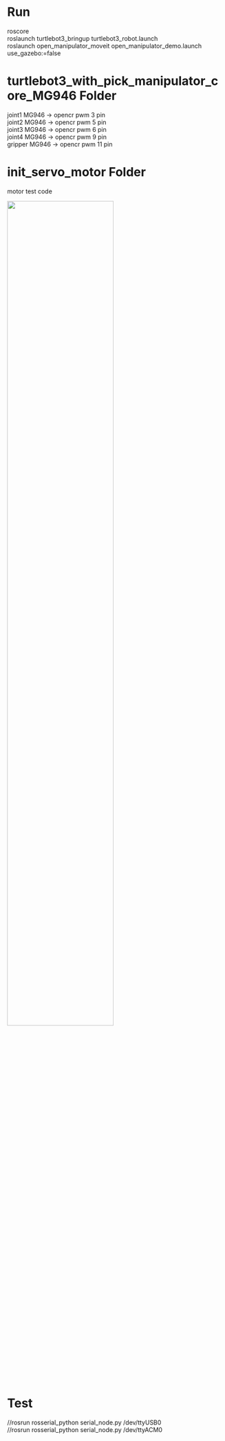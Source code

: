 # Run  
roscore  
roslaunch turtlebot3_bringup turtlebot3_robot.launch  
roslaunch open_manipulator_moveit open_manipulator_demo.launch use_gazebo:=false  

# turtlebot3_with_pick_manipulator_core_MG946 Folder
joint1 MG946 -> opencr pwm 3 pin  
joint2 MG946 -> opencr pwm 5 pin  
joint3 MG946 -> opencr pwm 6 pin  
joint4 MG946 -> opencr pwm 9 pin  
gripper MG946 -> opencr pwm 11 pin  

# init_servo_motor Folder
motor test code

<img src="http://emanual.robotis.com/assets/images/parts/controller/opencr10/exam_pwm_01.png" width="70%" height="70%">  


# Test  
//rosrun rosserial_python serial_node.py /dev/ttyUSB0  
//rosrun rosserial_python serial_node.py /dev/ttyACM0  

